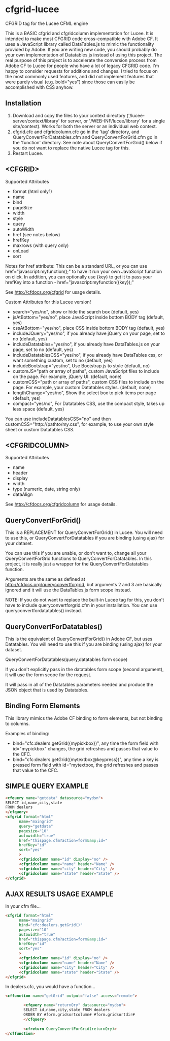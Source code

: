 # cfgrid-lucee
CFGRID tag for the Lucee CFML engine

This is a BASIC cfgrid and cfgridcolumn implementation for Lucee. It is intended to make most CFGRID code cross-compatible with Adobe CF. It uses a JavaScript library called DataTables.js to mimic the functionality provided by Adobe. If you are writing new code, you should probably do your own implementation of Datatables.js instead of using this project. The real purpose of this project is to accelerate the conversion process from Adobe CF to Lucee for people who have a lot of legacy CFGRID code. I'm happy to consider requests for additions and changes. I tried to focus on the most commonly used features, and did not implement features that were purely visual (e.g. bold="yes") since those can easily be accomplished with CSS anyhow.

## Installation
1. Download and copy the files to your context directory ('/lucee-server/context/library' for server, or '/WEB-INF/lucee/library' for a single site/context). Works for both the server or an individual web context.
1. cfgrid.cfc and cfgridcolumn.cfc go in the 'tag' directory, and QueryConvertForDatatables.cfm and QueryConvertForGrid.cfm go in the 'function' directory. See note about QueryConvertForGrid() below if you do not want to replace the native Lucee tag for this.
1. Restart Lucee.

## &lt;CFGRID&gt;

Supported Attributes

- format (html only1)
- name
- bind 
- pageSize
- width
- style
- query
- autoWidth
- href (see notes below)
- hrefKey
- maxrows (with query only)
- onLoad
- sort

Notes for href attribute:
This can be a standard URL, or you can use href="javascript:myfunction();" to have it run your own JavaScript function on click. In addition, you can optionally use {key} to get it to pass your hrefKey into a function - href="javascript:myfunction({key});"

See http://cfdocs.org/cfgrid for usage details.

Custom Attributes for this Lucee version!

- search="yes/no", show or hide the search box (default, yes)
- jsAtBottom="yes/no", place JavaScript inside bottom BODY tag (default, yes)
- cssAtBottom="yes/no", place CSS inside bottom BODY tag (default, yes)
- includeJQuery="yes/no", if you already have jQuery on your page, set to no (default, yes)
- includeDatatables="yes/no", if you already have DataTables.js on your page, set to no (default, yes)
- includeDatatablesCSS="yes/no", if you already have DataTables css, or want something custom, set to no (default, yes)
- includeBootstrap="yes/no", Use Bootstrap.js to style (default, no)
- customJS="path or array of paths", custom JavaScript files to include on the page. For example, jQuery UI. (default, none)
- customCSS="path or array of paths", custom CSS files to include on the page. For example, your custom Datatables styles. (default, none)
- lengthChange="yes/no", Show the select box to pick items per page (default, yes)
- compact="yes/no", For Datatables CSS, use the compact style, takes up less space (default, yes)

You can use includeDatatablesCSS="no" and then customCSS="http://pathto/my.css", for example, to use your own style sheet or custom Datatables CSS.


## &lt;CFGRIDCOLUMN&gt;

Supported Attributes

- name
- header
- display
- width
- type (numeric, date, string only)
- dataAlign

See http://cfdocs.org/cfgridcolumn for usage details.

## QueryConvertForGrid()

This is a REPLACEMENT for QueryConvertForGrid() in Lucee. You will need to use this, or QueryConvertForDatatables if you are binding (using ajax) for your dataset. 

You can use this if you are unable, or don't want to, change all your QueryConvertForGrid functions to QueryConvertForDatatables. In this project, it is really just a wrapper for the QueryConvertForDatatables function.

Arguments are the same as defined at http://cfdocs.org/queryconvertforgrid, but arguments 2 and 3 are basically ignored and it will use the DataTables.js form scope instead.

NOTE: If you do not want to replace the built-in Lucee tag for this, you don't have to include queryconvertforgrid.cfm in your installation. You can use queryconvertfordatatables() instead.

## QueryConvertForDatatables()

This is the equivalent of QueryConvertForGrid() in Adobe CF, but uses Datatables. You will need to use this if you are binding (using ajax) for your dataset. 

QueryConvertForDatatables(query,datatables form scope)

If you don't explicitly pass in the datatables form scope (second argument), it will use the form scope for the request.

It will pass in all of the Datatables parameters needed and produce the JSON object that is used by Datatables.

## Binding Form Elements

This library mimics the Adobe CF binding to form elements, but not binding to columns. 

Examples of binding:
- bind="cfc:dealers.getGrid({mypickbox})", any time the form field with id="mypickbox" changes, the grid refreshes and passes that value to the CFC.
- bind="cfc:dealers.getGrid({mytextbox@keypress})", any time a key is pressed form field with id="mytextbox, the grid refreshes and passes that value to the CFC.

## SIMPLE QUERY EXAMPLE

```html
<cfquery name="getdata" datasource="mydsn">
SELECT id,name,city,state
FROM dealers
</cfquery>
<cfgrid format="html"
      name="maingrid" 
      query="getdata" 
      pagesize="10" 
      autowidth="true" 
      href="thispage.cfm?action=form&amp;id="
      hrefKey="id" 
      sort="yes"
      >
      <cfgridcolumn name="id" display="no" />
      <cfgridcolumn name="name" header="Name" />
      <cfgridcolumn name="city" header="City" />
      <cfgridcolumn name="state" header="State" />
</cfgrid>
```

## AJAX RESULTS USAGE EXAMPLE

In your cfm file...
```html
<cfgrid format="html"
      name="maingrid" 
      bind="cfc:dealers.getGrid()" 
      pagesize="10" 
      autowidth="true" 
      href="thispage.cfm?action=form&amp;id="
      hrefKey="id" 
      sort="yes"
      >
      <cfgridcolumn name="id" display="no" />
      <cfgridcolumn name="name" header="Name" />
      <cfgridcolumn name="city" header="City" />
      <cfgridcolumn name="state" header="State" />
</cfgrid>
```

In dealers.cfc, you would have a function...

```html
<cffunction name="getGrid" output="false" access="remote">

        <cfquery name="returnQry" datasource="mydsn">
        SELECT id,name,city,state FROM dealers
        ORDER BY #form.gridsortcolumn# #form.gridsortdir#
        </cfquery>
                
        <cfreturn QueryConvertForGrid(returnQry)> 
</cffunction>
```
